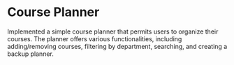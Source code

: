 # Course Planner
Implemented a simple course planner that permits users to organize their courses. The planner offers various functionalities, including adding/removing courses, filtering by department, searching, and creating a backup planner.
